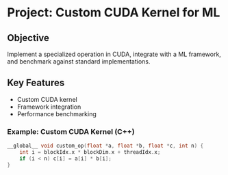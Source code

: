 # Project: Custom CUDA Kernel for ML

## Objective
Implement a specialized operation in CUDA, integrate with a ML framework, and benchmark against standard implementations.

## Key Features
- Custom CUDA kernel
- Framework integration
- Performance benchmarking

### Example: Custom CUDA Kernel (C++)
```cpp
__global__ void custom_op(float *a, float *b, float *c, int n) {
    int i = blockIdx.x * blockDim.x + threadIdx.x;
    if (i < n) c[i] = a[i] * b[i];
}
```
